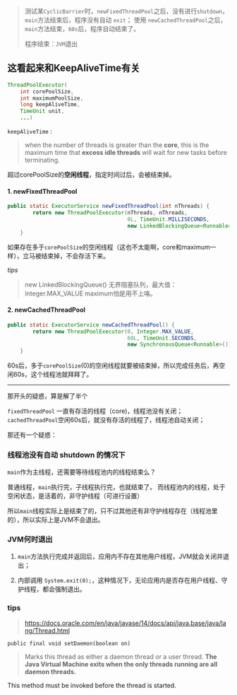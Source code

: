 > 测试某`CyclicBarrier`时，`newFixedThreadPool`之后，没有进行`shutdown`，`main`方法结束后，程序没有自动 `exit`； 使用 `newCachedThreadPool`之后，`main`方法结束，`60s`后，程序自动结束了。
> 
>程序结束：`JVM`退出


这看起来和KeepAliveTime有关
------

```java
ThreadPoolExecutor(
    int corePoolSize,
    int maximumPoolSize,
    long keepAliveTime,
    TimeUnit unit,
    ...)
```

`keepAliveTime` : 
> when the number of threads is greater than the **core**, this is the maximum time that **excess idle threads** will wait for new tasks before terminating.

超过corePoolSize的**空闲线程**，指定时间过后，会被结束掉。

#### 1. newFixedThreadPool
```java
public static ExecutorService newFixedThreadPool(int nThreads) {
        return new ThreadPoolExecutor(nThreads, nThreads,
                                      0L, TimeUnit.MILLISECONDS,
                                      new LinkedBlockingQueue<Runnable>());
    }

```

如果存在多于`corePoolSize`的空闲线程（这也不太能啊，core和maximum一样），立马被结束掉，不会存活下来。

*tips*
>
> new LinkedBlockingQueue()
> 无界阻塞队列，最大值：Integer.MAX_VALUE 
> maximum怕是用不上咯。

#### 2. newCachedThreadPool
```java
public static ExecutorService newCachedThreadPool() {
        return new ThreadPoolExecutor(0, Integer.MAX_VALUE,
                                      60L, TimeUnit.SECONDS,
                                      new SynchronousQueue<Runnable>());
    }
```
60s后，多于`corePoolSize`(0)的空闲线程就要被结束掉，所以完成任务后，再空闲60s，这个线程池就拜拜了。

------

那开头的疑惑，算是解了半个

`fixedThreadPool` 一直有存活的线程（core)，线程池没有关闭；
`cachedThreadPool`空闲60s后，就没有存活的线程了，线程池自动关闭；

那还有一个疑惑：

### 线程池没有自动 shutdown 的情况下
`main`作为主线程，还需要等待线程池内的线程结束么？

普通线程，`main`执行完，子线程执行完，也就结束了。
而线程池内的线程，处于空闲状态，是活着的，非守护线程（可进行设置）

所以`main`线程实际上是结束了的，只不过其他还有非守护线程存在（线程池里的），所以实际上是JVM不会退出。

### JVM何时退出

1. `main`方法执行完成并返回后，应用内不存在其他用户线程，JVM就会关闭并退出；

2. 内部调用 `System.exit(0);`，这种情况下，无论应用内是否存在用户线程、守护线程，都会强制退出。


### tips
> https://docs.oracle.com/en/java/javase/14/docs/api/java.base/java/lang/Thread.html
> 
`public final void setDaemon​(boolean on)`
>Marks this thread as either a daemon thread or a user thread. **The Java Virtual Machine exits when the only threads running are all daemon threads.**

This method must be invoked before the thread is started.







